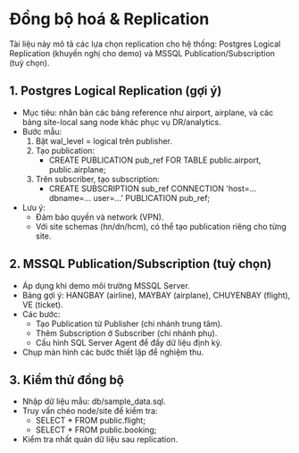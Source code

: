 # Đồng bộ hoá & Replication

Tài liệu này mô tả các lựa chọn replication cho hệ thống: Postgres Logical Replication (khuyến nghị cho demo) và MSSQL Publication/Subscription (tuỳ chọn).

## 1. Postgres Logical Replication (gợi ý)
- Mục tiêu: nhân bản các bảng reference như airport, airplane, và các bảng site-local sang node khác phục vụ DR/analytics.
- Bước mẫu:
  1) Bật wal_level = logical trên publisher.
  2) Tạo publication:
     - CREATE PUBLICATION pub_ref FOR TABLE public.airport, public.airplane;
  3) Trên subscriber, tạo subscription:
     - CREATE SUBSCRIPTION sub_ref CONNECTION 'host=... dbname=... user=...' PUBLICATION pub_ref;
- Lưu ý:
  - Đảm bảo quyền và network (VPN).
  - Với site schemas (hn/dn/hcm), có thể tạo publication riêng cho từng site.

## 2. MSSQL Publication/Subscription (tuỳ chọn)
- Áp dụng khi demo môi trường MSSQL Server.
- Bảng gợi ý: HANGBAY (airline), MAYBAY (airplane), CHUYENBAY (flight), VE (ticket).
- Các bước:
  - Tạo Publication từ Publisher (chi nhánh trung tâm).
  - Thêm Subscription ở Subscriber (chi nhánh phụ).
  - Cấu hình SQL Server Agent để đẩy dữ liệu định kỳ.
- Chụp màn hình các bước thiết lập để nghiệm thu.

## 3. Kiểm thử đồng bộ
- Nhập dữ liệu mẫu: db/sample_data.sql.
- Truy vấn chéo node/site để kiểm tra:
  - SELECT * FROM public.flight;
  - SELECT * FROM public.booking;
- Kiểm tra nhất quán dữ liệu sau replication.